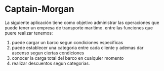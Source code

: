 # Captain-Morgan
La siguiente aplicación tiene como objetivo administrar las operaciones que puede tener un empresa de transporte marítimo. 
entre las funciones que puere realizar tenemos:
1. puede cargar un barco segun condiciones especificas
2. puede establecer una categoria entre cada cliente y ademas dar ascenso segun ciertas condiciones
3. conocer la carga total del barco en cualquier momento
4. realizar descuentos segun categorias.
